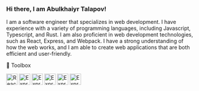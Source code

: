 ### Hi there, I am Abulkhaiyr Talapov!

I am a software engineer that specializes in web development. I have experience with a variety of programming languages, including Javascript, Typescript, and Rust. I am also proficient in web development technologies, such as React, Express, and Webpack. I have a strong understanding of how the web works, and I am able to create web applications that are both efficient and user-friendly.

🧰 Toolbox

<img src="https://user-images.githubusercontent.com/81620918/155963389-e341f176-67bf-4e7d-8f7f-5f980dd2925e.png" alt="React Logo" width="30" height="30"/>  <img src="https://cdn.worldvectorlogo.com/logos/express-109.svg" alt="Express Logo" width="30" height="30"/>  <img src="https://cdn.worldvectorlogo.com/logos/postgresql.svg" alt="Express Logo" width="30" height="30"/>  <img src="https://cdn.worldvectorlogo.com/logos/tailwind-css-2.svg" alt="Express Logo" width="30" height="30"/>  <img src="https://cdn.worldvectorlogo.com/logos/docker.svg" alt="Express Logo" width="30" height="30"/>  <img src="https://cdn.worldvectorlogo.com/logos/webpack-icon.svg" alt="Express Logo" width="30" height="30"/>
 
